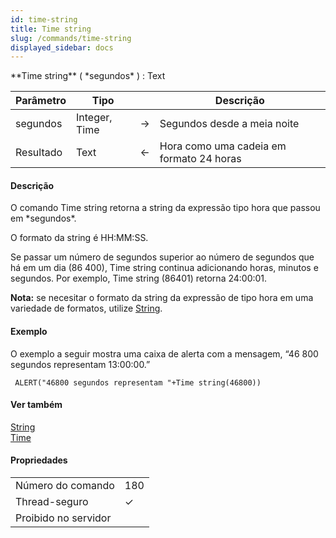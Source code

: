 ```yaml
---
id: time-string
title: Time string
slug: /commands/time-string
displayed_sidebar: docs
---
```


<!--REF #_command_.Time string.Syntax-->**Time string** ( *segundos* ) : Text<!-- END REF-->
<!--REF #_command_.Time string.Params-->
| Parâmetro | Tipo |  | Descrição |
| --- | --- | --- | --- |
| segundos | Integer, Time | &#8594;  | Segundos desde a meia noite |
| Resultado | Text | &#8592; | Hora como uma cadeia em formato 24 horas |

<!-- END REF-->

#### Descrição 

<!--REF #_command_.Time string.Summary-->O comando Time string retorna a string da expressão tipo hora que passou em *segundos*.<!-- END REF-->

O formato da string é HH:MM:SS.

Se passar um número de segundos superior ao número de segundos que há em um dia (86 400), Time string continua adicionando horas, minutos e segundos. Por exemplo, Time string (86401) retorna 24:00:01.

**Nota:** se necesitar o formato da string da expressão de tipo hora em uma variedade de formatos, utilize [String](string.md "String").

#### Exemplo 

O exemplo a seguir mostra uma caixa de alerta com a mensagem, “46 800 segundos representam 13:00:00.”

```4d
 ALERT("46800 segundos representam "+Time string(46800))
```

#### Ver também 

[String](string.md)  
[Time](time.md)  

#### Propriedades
|  |  |
| --- | --- |
| Número do comando | 180 |
| Thread-seguro | &check; |
| Proibido no servidor ||


